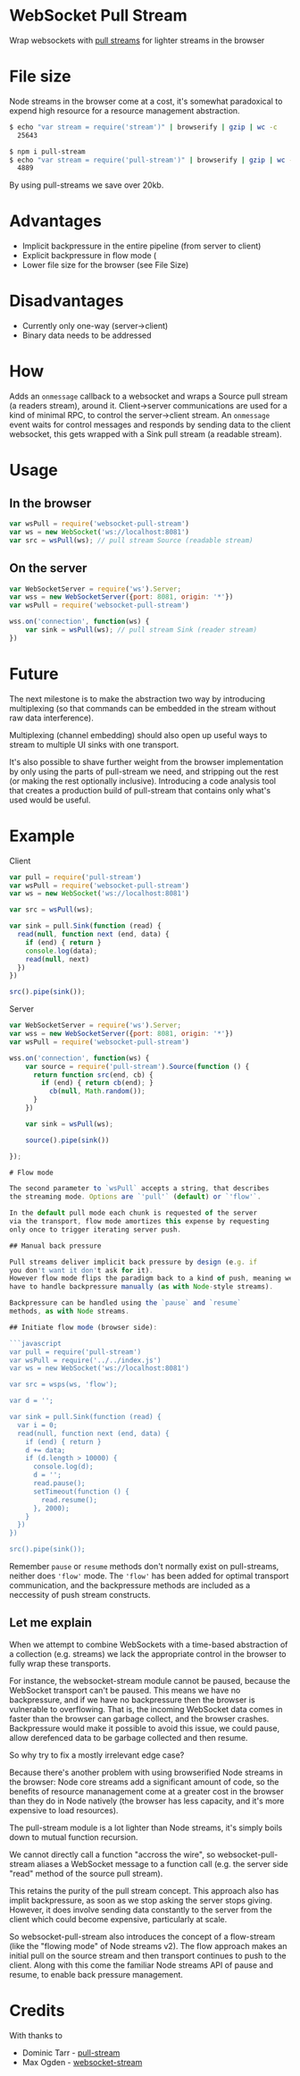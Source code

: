 # WebSocket Pull Stream

Wrap websockets with [pull streams][pull-stream] for lighter streams in the browser

# File size
Node streams in the browser come at a cost, it's somewhat paradoxical
to expend high resource for a resource management abstraction. 

```sh
$ echo "var stream = require('stream')" | browserify | gzip | wc -c
  25643

$ npm i pull-stream
$ echo "var stream = require('pull-stream')" | browserify | gzip | wc -c
  4889
```

By using pull-streams we save over 20kb.

# Advantages
  * Implicit backpressure in the entire pipeline (from server to client)
  * Explicit backpressure in flow mode (
  * Lower file size for the browser (see File Size)

# Disadvantages
  * Currently only one-way (server->client)
  * Binary data needs to be addressed


# How
Adds an `onmessage` callback to a websocket and wraps a Source pull stream (a readers stream), around it. 
Client->server communications are used for a kind of minimal RPC, to control the server->client stream. An `onmessage` event waits for control messages and responds by sending data to the client websocket, this gets wrapped with a Sink pull stream (a readable stream).


# Usage

## In the browser

```javascript
var wsPull = require('websocket-pull-stream')
var ws = new WebSocket('ws://localhost:8081')
var src = wsPull(ws); // pull stream Source (readable stream)
```

## On the server

```javascript
var WebSocketServer = require('ws').Server;
var wss = new WebSocketServer({port: 8081, origin: '*'})
var wsPull = require('websocket-pull-stream')

wss.on('connection', function(ws) {
	var sink = wsPull(ws); // pull stream Sink (reader stream)
})
```

# Future
The next milestone is to make the abstraction two way by introducing
multiplexing (so that commands can be embedded in the stream without raw
data interference).

Multiplexing (channel embedding) should also open up useful ways to stream
to multiple UI sinks with one transport.

It's also possible to shave further weight from the browser implementation
by only using the parts of pull-stream we need, and stripping out the rest
(or making the rest optionally inclusive). Introducing a code analysis
tool that creates a production build of pull-stream that contains only
what's used would be useful.

# Example

Client
```javascript
var pull = require('pull-stream')
var wsPull = require('websocket-pull-stream')
var ws = new WebSocket('ws://localhost:8081')

var src = wsPull(ws);

var sink = pull.Sink(function (read) {
  read(null, function next (end, data) {
    if (end) { return }
    console.log(data);
    read(null, next)
  })
})

src().pipe(sink());

```

Server
```javascript
var WebSocketServer = require('ws').Server;
var wss = new WebSocketServer({port: 8081, origin: '*'})
var wsPull = require('websocket-pull-stream')

wss.on('connection', function(ws) {
	var source = require('pull-stream').Source(function () {
	  return function src(end, cb) {
	    if (end) { return cb(end); }
		  cb(null, Math.random());  
	  }
	})

	var sink = wsPull(ws);

	source().pipe(sink())

});

# Flow mode

The second parameter to `wsPull` accepts a string, that describes
the streaming mode. Options are `'pull'` (default) or `'flow'`.

In the default pull mode each chunk is requested of the server 
via the transport, flow mode amortizes this expense by requesting 
only once to trigger iterating server push.

## Manual back pressure

Pull streams deliver implicit back pressure by design (e.g. if
you don't want it don't ask for it).
However flow mode flips the paradigm back to a kind of push, meaning we 
have to handle backpressure manually (as with Node-style streams).

Backpressure can be handled using the `pause` and `resume` 
methods, as with Node streams.

## Initiate flow mode (browser side):

```javascript
var pull = require('pull-stream')
var wsPull = require('../../index.js')
var ws = new WebSocket('ws://localhost:8081')

var src = wsps(ws, 'flow');

var d = '';

var sink = pull.Sink(function (read) {
  var i = 0;
  read(null, function next (end, data) {
    if (end) { return }
    d += data;
    if (d.length > 10000) { 
      console.log(d); 
      d = '';
      read.pause();
      setTimeout(function () {
        read.resume();
      }, 2000);
    }
  })
})

src().pipe(sink());
```

Remember `pause` or `resume` methods don't normally exist on pull-streams,
neither does `'flow'` mode. The `'flow'` has been added for optimal 
transport communication, and the backpressure methods are included as a 
neccessity of push stream constructs.


## Let me explain
When we attempt to combine WebSockets with a 
time-based abstraction of a collection (e.g. streams)
we lack the appropriate control in the browser to 
fully wrap these transports. 

For instance, the websocket-stream module cannot be paused, 
because the WebSocket transport can't be paused. This means
we have no backpressure, and if we have no backpressure
then the browser is vulnerable to overflowing. That is, 
the incoming WebSocket data comes in faster than the browser
can garbage collect, and the browser crashes. Backpressure 
would make it possible to avoid this issue, we could pause, 
allow derefenced data to be garbage collected and then resume.

So why try to fix a mostly irrelevant edge case?

Because there's another problem with using browserified 
Node streams in the browser: Node core streams add a significant
amount of code, so the benefits of resource mananagement
come at a greater cost in the browser than 
they do in Node natively (the browser has less capacity,
and it's more expensive to load resources).

The pull-stream module is a lot lighter than Node streams, 
it's simply boils down to mutual function recursion.

We cannot directly call a function "accross the wire", 
so websocket-pull-stream aliases a WebSocket message to 
a function call (e.g. the server side "read" method of
the source pull stream).

This retains the purity of the pull stream concept.
This approach also has implit backpressure, as soon as 
we stop asking the server stops giving. However,
it does involve sending data constantly to the server 
from the client which could become expensive, particularly
at scale. 

So websocket-pull-stream also introduces the concept of a flow-stream 
(like the "flowing mode" of Node streams v2). The flow approach makes an initial
pull on the source stream and then transport continues to push
to the client. Along with this come the familiar Node streams
API of pause and resume, to enable back pressure management. 


# Credits

With thanks to

* Dominic Tarr - [pull-stream][]
* Max Ogden - [websocket-stream][]



[pull-stream]: https://github.com/dominictarr/pull-stream
[websocket-stream]: https://github.com/maxogden/websocket-stream



